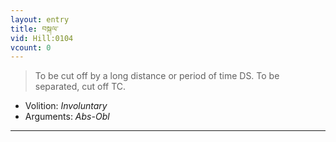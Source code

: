 ```yaml
---
layout: entry
title: བསྐལ་
vid: Hill:0104
vcount: 0
---
```

> To be cut off by a long distance or period of time DS\. To be separated, cut off TC\.

* Volition: _Involuntary_
* Arguments: _Abs-Obl_

---

